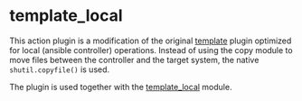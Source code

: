 # template_local

This action plugin is a modification of the original [template](https://docs.ansible.com/ansible/latest/collections/ansible/builtin/template_module.html) plugin optimized for local (ansible controller) operations. Instead of using the copy module to move files between the controller and the target system, the native ```shutil.copyfile()``` is used.

The plugin is used together with the [template_local](modules/template_local) module.
